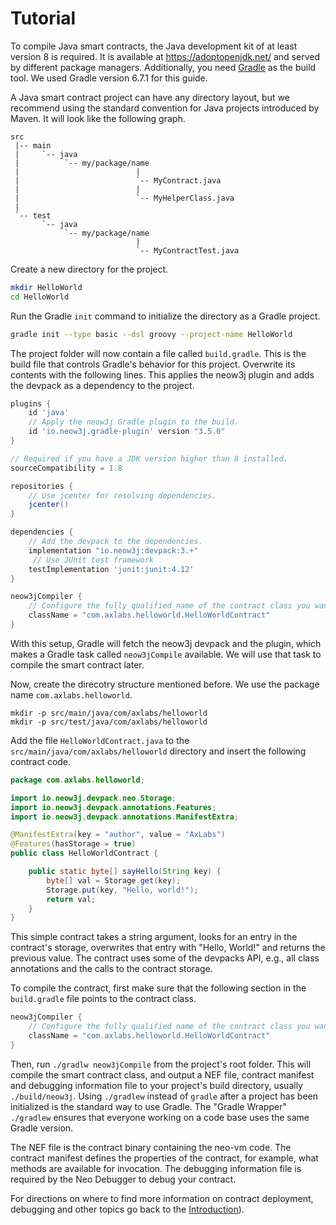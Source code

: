 # Tutorial

To compile Java smart contracts, the Java development kit of at least version 8 is required. It is
available at https://adoptopenjdk.net/ and served by different package managers. Additionally, you
need [Gradle](https://gradle.org/install/) as the build tool. We used Gradle version 6.7.1 for this
guide.

A Java smart contract project can have any directory layout, but we recommend using the standard
convention for Java projects introduced by Maven. It will look like the following graph.

```
src
 |-- main
 |     `-- java	
 |          `-- my/package/name
 |                          |
 |                          `-- MyContract.java
 |                          |
 |                          `-- MyHelperClass.java
 |
 `-- test
       `-- java
            `-- my/package/name
                            |
                            `-- MyContractTest.java

```

Create a new directory for the project.

```bash
mkdir HelloWorld
cd HelloWorld
```

Run the Gradle `init` command to initialize the directory as a Gradle project.

```bash
gradle init --type basic --dsl groovy --project-name HelloWorld
```

The project folder will now contain a file called `build.gradle`. This is the build file that
controls Gradle's behavior for this project. Overwrite its contents with the following lines. This
applies the neow3j plugin and adds the devpack as a dependency to the project.

```groovy
plugins {
    id 'java'
    // Apply the neow3j Gradle plugin to the build.
    id 'io.neow3j.gradle-plugin' version "3.5.0"
}

// Required if you have a JDK version higher than 8 installed.
sourceCompatibility = 1.8

repositories {
    // Use jcenter for resolving dependencies.
    jcenter()
}

dependencies {
    // Add the devpack to the dependencies.
    implementation "io.neow3j:devpack:3.+"
     // Use JUnit test framework
    testImplementation 'junit:junit:4.12'
}

neow3jCompiler {
    // Configure the fully qualified name of the contract class you want to compile.
    className = "com.axlabs.helloworld.HelloWorldContract"
}
```

With this setup, Gradle will fetch the neow3j devpack and the plugin, which makes a Gradle task
called `neow3jCompile` available. We will use that task to compile the smart contract later. 

Now, create the direcotry structure mentioned before. We use the package name
`com.axlabs.helloworld`.

```
mkdir -p src/main/java/com/axlabs/helloworld
mkdir -p src/test/java/com/axlabs/helloworld
```

Add the file `HelloWorldContract.java` to the `src/main/java/com/axlabs/helloworld` directory and
insert the following contract code.

```java
package com.axlabs.helloworld;

import io.neow3j.devpack.neo.Storage;
import io.neow3j.devpack.annotations.Features;
import io.neow3j.devpack.annotations.ManifestExtra;

@ManifestExtra(key = "author", value = "AxLabs")
@Features(hasStorage = true)
public class HelloWorldContract {

    public static byte[] sayHello(String key) {
        byte[] val = Storage.get(key);
        Storage.put(key, "Hello, world!");
        return val;
    }
}
```

This simple contract takes a string argument, looks for an entry in the contract's storage,
overwrites that entry with "Hello, World!" and returns the previous value. The contract uses
some of the devpacks API, e.g., all class annotations and the calls to the contract storage.

To compile the contract, first make sure that the following section in the `build.gradle` file
points to the contract class. 

```groovy
neow3jCompiler {
    // Configure the fully qualified name of the contract class you want to compile.
    className = "com.axlabs.helloworld.HelloWorldContract"
}
```

Then, run `./gradlw neow3jCompile` from the project's root folder. This will compile the smart
contract class, and output a NEF file, contract manifest and debugging information file to your
project's build directory, usually `./build/neow3j`. Using `./gradlew` instead of `gradle` after a
project has been initialized is the standard way to use Gradle. The "Gradle Wrapper" `./gradlew`
ensures that everyone working on a code base uses the same Gradle version.

The NEF file is the contract binary containing the neo-vm code. The contract manifest defines the
properties of the contract, for example, what methods are available for invocation. The debugging
information file is required by the Neo Debugger to debug your contract. 

For directions on where to find more information on contract deployment, debugging and other topics
go back to the [Introduction](smart_contract_development/introduction.md#introduction)).
